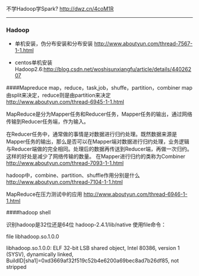 不学Hadoop学Spark?
<http://dwz.cn/4coM1R>

---

### Hadoop
+ 单机安装，伪分布安装和分布安装
<http://www.aboutyun.com/thread-7567-1-1.html>

+ centos单机安装Hadoop2.6:<http://blog.csdn.net/woshisunxiangfu/article/details/44026207>

####Mapreduce
map，reduce，task,job，shuffe，partition，combiner
map由split来决定，reduce则是由partition来决定
<http://www.aboutyun.com/thread-6945-1-1.html>

MapReduce是分为Mapper任务和Reducer任务，Mapper任务的输出，通过网络传输到Reducer任务端，作为输入。

在Reducer任务中，通常做的事情是对数据进行归约处理。既然数据来源是Mapper任务的输出，那么是否可以在Mapper端对数据进行归约处理，业务逻辑与Reducer端做的完全相同。处理后的数据再传送到Reducer端，再做一次归约。这样的好处是减少了网络传输的数量。
在Mapper进行归约的类称为Combiner
<http://www.aboutyun.com/thread-7093-1-1.html>

hadoop中，combine、partition、shuffle作用分别是什么<http://www.aboutyun.com/thread-7104-1-1.html>

MapReduce在压力测试中的应用
<http://www.aboutyun.com/thread-6946-1-1.html>

####hadoop shell



识别hadoop是32位还是64位
hadoop-2.4.1/lib/native
使用file命令：

file libhadoop.so.1.0.0
 

libhadoop.so.1.0.0: ELF 32-bit LSB shared object, Intel 80386, version 1 (SYSV), dynamically linked, BuildID[sha1]=0xd3669af32f519c52b4e6200a69bec8ad7b26df85, not stripped

